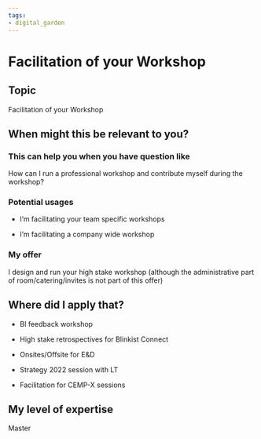 ```yaml
---
tags: 
- digital_garden
---
```

# Facilitation of your Workshop
## Topic

Facilitation of your Workshop

## When might this be relevant to you?

### This can help you when you have question like

How can I run a professional workshop and contribute myself during the workshop?

### Potential usages

-   I’m facilitating your team specific workshops
    
-   I’m facilitating a company wide workshop
    

### My offer

I design and run your high stake workshop (although the administrative part of room/catering/invites is not part of this offer)

## Where did I apply that?

-   BI feedback workshop
    
-   High stake retrospectives for Blinkist Connect
    
-   Onsites/Offsite for E&D
    
-   Strategy 2022 session with LT
    
-   Facilitation for CEMP-X sessions
    

## My level of expertise

Master